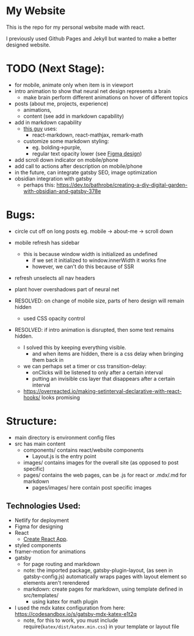# My Website
This is the repo for my personal website made with react.

I previously used Github Pages and Jekyll but wanted to make a better designed website.

# TODO (Next Stage):
- for mobile, animate only when item is in viewport
- intro animation to show that neural net design represents a brain
    - make brain perform different animations on hover of different topics
- posts (about me, projects, experience)
    - animations,
    - content (see add in markdown capability)
- add in markdown capability 
    - [this guy](https://medium.com/@MatDrinksTea/rendering-markdown-and-latex-in-react-dec355e74119) uses:
        - react-markdown, react-mathjax, remark-math
    - customize some markdown styling: 
        - eg. bolding->purple, 
        - regular text opacity lower (see [Figma design](https://www.figma.com/file/2uTvyLg768yLTsSJLLBuXh/Personal-Website?node-id=0%3A1))
- add scroll down indicator on mobile/phone
- add call to actions after description on mobile/phone
- in the future, can integrate gatsby SEO, image optimization
- obsidian integration with gatsby
    - perhaps this: https://dev.to/bathrobe/creating-a-diy-digital-garden-with-obsidian-and-gatsby-378e

# Bugs:
- circle cut off on long posts eg. mobile -> about-me -> scroll down
- mobile refresh has sidebar
    - this is because window width is initialized as undefined
        - if we set it initialized to window.innerWidth it works fine
        - however, we can't do this because of SSR
- refresh unselects all nav headers


- plant hover overshadows part of neural net
- RESOLVED: on change of mobile size, parts of hero design will remain hidden
    - used CSS opacity control
- RESOLVED: if intro animation is disrupted, then some text remains hidden.
    - I solved this by keeping everything visible. 
        - and when items are hidden, there is a css delay when bringing them back in
    - we can perhaps set a timer or css transition-delay:
        - onClicks will be listened to only after a certain interval
        - putting an invisible css layer that disappears after a certain interval
    - https://overreacted.io/making-setinterval-declarative-with-react-hooks/ looks promising

# Structure:
- main directory is environment config files
- src has main content
    - components/ contains react/website components
        - Layout.js is the entry point
    - images/ contains images for the overall site (as opposed to post specific)
    - pages/ contains the web pages, can be .js for react or .mdx/.md for markdown
        - pages/images/ here contain post specific images

## Technologies Used:
- Netlify for deployment
- Figma for designing
- React
    - [Create React App](https://github.com/facebook/create-react-app).
- styled components
- framer-motion for animations
- gatsby
    - for page routing and markdown
    - note: the imported package, gatsby-plugin-layout, (as seen in gatsby-config.js) automatically wraps pages with layout element so elements aren't rerendered 
    - markdown: create pages for markdown, using template defined in src/templates/
        - using katex for math plugin
- I used the mdx katex configuration from here: https://codesandbox.io/s/gatsby-mdx-katex-e1t2q
    - note, for this to work, you must include require(`katex/dist/katex.min.css`) in your template or layout file